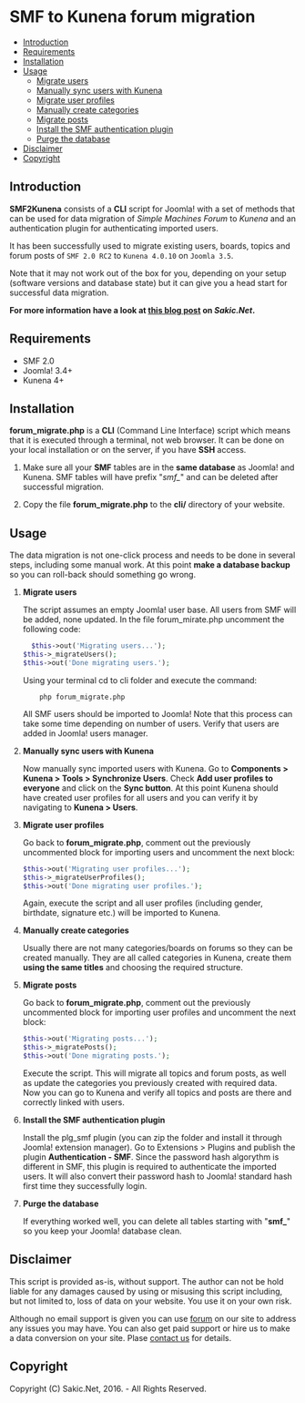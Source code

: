 # SMF to Kunena forum migration

* [Introduction]
* [Requirements]
* [Installation]
* [Usage]
  + [Migrate users]
  + [Manually sync users with Kunena]
  + [Migrate user profiles]
  + [Manually create categories]
  + [Migrate posts]
  + [Install the SMF authentication plugin]
  + [Purge the database]
* [Disclaimer]
* [Copyright]

## Introduction

**SMF2Kunena** consists of a **CLI** script for Joomla! with a set of methods that can be used for data migration of *Simple Machines Forum* to *Kunena* and an authentication plugin for authenticating imported users.

It has been successfully used to migrate existing users, boards, topics and forum posts of `SMF 2.0 RC2` to `Kunena 4.0.10` on `Joomla 3.5`.

Note that it may not work out of the box for you, depending on your setup (software versions and database state) but it can give you a head start for successful data migration.

**For more information have a look at [this blog post](https://www.sakic.net/blog/migrating-data-from-smf-to-kunena/) on *Sakic.Net*.**

## Requirements

* SMF 2.0
* Joomla! 3.4+
* Kunena 4+

## Installation

**forum_migrate.php** is a **CLI** (Command Line Interface) script which means that it is executed through a terminal, not web browser. It can be done on your local installation or on the server, if you have **SSH** access.

1) Make sure all your **SMF** tables are in the **same database** as Joomla! and Kunena. SMF tables will have prefix "*smf_*" and can be deleted after successful migration.

2) Copy the file **forum_migrate.php** to the **cli/** directory of your website.

## Usage

The data migration is not one-click process and needs to be done in several steps, including some manual work. At this point **make a database backup** so you can roll-back should something go wrong.

1. **Migrate users**

    The script assumes an empty Joomla! user base. All users from SMF will be added, none updated.
    In the file forum_mirate.php uncomment the following code:
    ```php
      $this->out('Migrating users...');
    $this->_migrateUsers();
    $this->out('Done migrating users.');
    ```

    Using your terminal cd to cli folder and execute the command:
    ```
        php forum_migrate.php
    ```
    All SMF users should be imported to Joomla! Note that this process can take some time depending on number of users. Verify that users are added in Joomla! users manager.
    
2. **Manually sync users with Kunena**
    
    Now manually sync imported users with Kunena. Go to **Components > Kunena > Tools > Synchronize Users**. Check **Add user profiles to everyone** and click on the **Sync button**. At this point Kunena should have created user profiles for all users and you can verify it by navigating to **Kunena > Users**.
    
3. **Migrate user profiles**

    Go back to **forum_migrate.php**, comment out the previously uncommented block for importing users and uncomment the next block:
    ```php
    $this->out('Migrating user profiles...');
    $this->_migrateUserProfiles();
    $this->out('Done migrating user profiles.');
    ```
    Again, execute the script and all user profiles (including gender, birthdate, signature etc.) will be imported to Kunena.
    
4. **Manually create categories**

    Usually there are not many categories/boards on forums so they can be created manually. They are all called categories in Kunena, create them **using the same titles** and choosing the required structure.

5. **Migrate posts**

    Go back to **forum_migrate.php**, comment out the previously uncommented block for importing user profiles and uncomment the next block:
    ```php
    $this->out('Migrating posts...');
    $this->_migratePosts();
    $this->out('Done migrating posts.');
    ```
    Execute the script. This will migrate all topics and forum posts, as well as update the categories you previously created with required data. Now you can go to Kunena and verify all topics and posts are there and correctly linked with users.
    
6. **Install the SMF authentication plugin**

    Install the plg_smf plugin (you can zip the folder and install it through Joomla! extension manager). Go to Extensions > Plugins and publish the plugin **Authentication - SMF**. Since the password hash algorythm is different in SMF, this plugin is required to authenticate the imported users. It will also convert their password hash to Joomla! standard hash first time they successfully login.
    
7. **Purge the database**
    
    If everything worked well, you can delete all tables starting with "**smf_**" so you keep your Joomla! database clean.
    
## Disclaimer

This script is provided as-is, without support. The author can not be hold liable for any damages caused by using or misusing this script including, but not limited to, loss of data on your website. You use it on your own risk.

Although no email support is given you can use [forum](https://www.sakic.net/forum/) on our site to address any issues you may have. You can also get paid support or hire us to make a data conversion on your site. Plase [contact us](https://www.sakic.net/contact/) for details.

## Copyright

Copyright (C) Sakic.Net, 2016. - All Rights Reserved.

[Introduction]: #introduction
[Requirements]: #requirements
[Installation]: #installation
[Usage]: #usage
[Migrate users]: #migrate-users
[Manually sync users with Kunena]: #manually-sync-users-with-kunena
[Migrate user profiles]: #migrate-user-profiles
[Manually create categories]: #manually-create-categories
[Migrate posts]: #migrate-posts
[Install the SMF authentication plugin]: #install-the-smf-authentication-plugin
[Purge the database]: #purge-the-database
[Disclaimer]: #disclaimer
[Copyright]: #copyright
